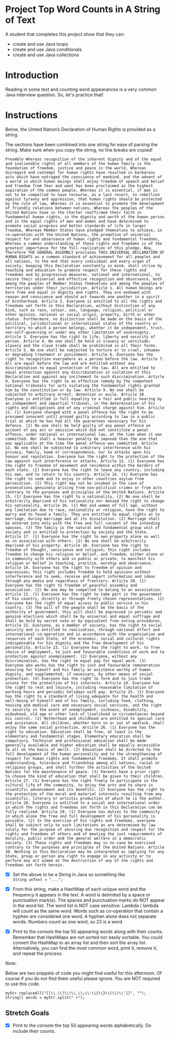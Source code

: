 # Project Top Word Counts in A String of Text

A student that completes this project show that they can:

- create and use Java loops
- create and use Java conditionals
- create and use Java collections

# Introduction

Reading in some text and counting word appearances is a very common Java
interview question. So, let's practice that!

# Instructions

Below, the United Nation’s Declaration of Human Rights is provided as a string.

The sections have been combined into one string for ease of parsing the string.
Make sure when you copy the string, no line breaks are copied!

`Preamble Whereas recognition of the inherent dignity and of the equal and inalienable rights of all members of the human family is the foundation of freedom, justice and peace in the world, Whereas disregard and contempt for human rights have resulted in barbarous acts which have outraged the conscience of mankind, and the advent of a world in which human beings shall enjoy freedom of speech and belief and freedom from fear and want has been proclaimed as the highest aspiration of the common people, Whereas it is essential, if man is not to be compelled to have recourse, as a last resort, to rebellion against tyranny and oppression, that human rights should be protected by the rule of law, Whereas it is essential to promote the development of friendly relations between nations, Whereas the peoples of the United Nations have in the Charter reaffirmed their faith in fundamental human rights, in the dignity and worth of the human person and in the equal rights of men and women and have determined to promote social progress and better standards of life in larger freedom, Whereas Member States have pledged themselves to achieve, in co-operation with the United Nations, the promotion of universal respect for and observance of human rights and fundamental freedoms, Whereas a common understanding of these rights and freedoms is of the greatest importance for the full realization of this pledge, Now, Therefore THE GENERAL ASSEMBLY proclaims THIS UNIVERSAL DECLARATION OF HUMAN RIGHTS as a common standard of achievement for all peoples and all nations, to the end that every individual and every organ of society, keeping this Declaration constantly in mind, shall strive by teaching and education to promote respect for these rights and freedoms and by progressive measures, national and international, to secure their universal and effective recognition and observance, both among the peoples of Member States themselves and among the peoples of territories under their jurisdiction. Article 1. All human beings are born free and equal in dignity and rights. They are endowed with reason and conscience and should act towards one another in a spirit of brotherhood. Article 2. Everyone is entitled to all the rights and freedoms set forth in this Declaration, without distinction of any kind, such as race, colour, sex, language, religion, political or other opinion, national or social origin, property, birth or other status. Furthermore, no distinction shall be made on the basis of the political, jurisdictional or international status of the country or territory to which a person belongs, whether it be independent, trust, non-self-governing or under any other limitation of sovereignty. Article 3. Everyone has the right to life, liberty and security of person. Article 4. No one shall be held in slavery or servitude; slavery and the slave trade shall be prohibited in all their forms. Article 5. No one shall be subjected to torture or to cruel, inhuman or degrading treatment or punishment. Article 6. Everyone has the right to recognition everywhere as a person before the law. Article 7. All are equal before the law and are entitled without any discrimination to equal protection of the law. All are entitled to equal protection against any discrimination in violation of this Declaration and against any incitement to such discrimination. Article 8. Everyone has the right to an effective remedy by the competent national tribunals for acts violating the fundamental rights granted him by the constitution or by law. Article 9. No one shall be subjected to arbitrary arrest, detention or exile. Article 10. Everyone is entitled in full equality to a fair and public hearing by an independent and impartial tribunal, in the determination of his rights and obligations and of any criminal charge against him. Article 11. (1) Everyone charged with a penal offence has the right to be presumed innocent until proved guilty according to law in a public trial at which he has had all the guarantees necessary for his defence. (2) No one shall be held guilty of any penal offence on account of any act or omission which did not constitute a penal offence, under national or international law, at the time when it was committed. Nor shall a heavier penalty be imposed than the one that was applicable at the time the penal offence was committed. Article 12. No one shall be subjected to arbitrary interference with his privacy, family, home or correspondence, nor to attacks upon his honour and reputation. Everyone has the right to the protection of the law against such interference or attacks. Article 13. (1) Everyone has the right to freedom of movement and residence within the borders of each state. (2) Everyone has the right to leave any country, including his own, and to return to his country. Article 14. (1) Everyone has the right to seek and to enjoy in other countries asylum from persecution. (2) This right may not be invoked in the case of prosecutions genuinely arising from non-political crimes or from acts contrary to the purposes and principles of the United Nations. Article 15. (1) Everyone has the right to a nationality. (2) No one shall be arbitrarily deprived of his nationality nor denied the right to change his nationality. Article 16. (1) Men and women of full age, without any limitation due to race, nationality or religion, have the right to marry and to found a family. They are entitled to equal rights as to marriage, during marriage and at its dissolution. (2) Marriage shall be entered into only with the free and full consent of the intending spouses. (3) The family is the natural and fundamental group unit of society and is entitled to protection by society and the State. Article 17. (1) Everyone has the right to own property alone as well as in association with others. (2) No one shall be arbitrarily deprived of his property. Article 18. Everyone has the right to freedom of thought, conscience and religion; this right includes freedom to change his religion or belief, and freedom, either alone or in community with others and in public or private, to manifest his religion or belief in teaching, practice, worship and observance. Article 19. Everyone has the right to freedom of opinion and expression; this right includes freedom to hold opinions without interference and to seek, receive and impart information and ideas through any media and regardless of frontiers. Article 20. (1) Everyone has the right to freedom of peaceful assembly and association. (2) No one may be compelled to belong to an association. Article 21. (1) Everyone has the right to take part in the government of his country, directly or through freely chosen representatives. (2) Everyone has the right of equal access to public service in his country. (3) The will of the people shall be the basis of the authority of government; this will shall be expressed in periodic and genuine elections which shall be by universal and equal suffrage and shall be held by secret vote or by equivalent free voting procedures. Article 22. Everyone, as a member of society, has the right to social security and is entitled to realization, through national effort and international co-operation and in accordance with the organization and resources of each State, of the economic, social and cultural rights indispensable for his dignity and the free development of his personality. Article 23. (1) Everyone has the right to work, to free choice of employment, to just and favourable conditions of work and to protection against unemployment. (2) Everyone, without any discrimination, has the right to equal pay for equal work. (3) Everyone who works has the right to just and favourable remuneration ensuring for himself and his family an existence worthy of human dignity, and supplemented, if necessary, by other means of social protection. (4) Everyone has the right to form and to join trade unions for the protection of his interests. Article 24. Everyone has the right to rest and leisure, including reasonable limitation of working hours and periodic holidays with pay. Article 25. (1) Everyone has the right to a standard of living adequate for the health and well-being of himself and of his family, including food, clothing, housing and medical care and necessary social services, and the right to security in the event of unemployment, sickness, disability, widowhood, old age or other lack of livelihood in circumstances beyond his control. (2) Motherhood and childhood are entitled to special care and assistance. All children, whether born in or out of wedlock, shall enjoy the same social protection. Article 26. (1) Everyone has the right to education. Education shall be free, at least in the elementary and fundamental stages. Elementary education shall be compulsory. Technical and professional education shall be made generally available and higher education shall be equally accessible to all on the basis of merit. (2) Education shall be directed to the full development of the human personality and to the strengthening of respect for human rights and fundamental freedoms. It shall promote understanding, tolerance and friendship among all nations, racial or religious groups, and shall further the activities of the United Nations for the maintenance of peace. (3) Parents have a prior right to choose the kind of education that shall be given to their children. Article 27. (1) Everyone has the right freely to participate in the cultural life of the community, to enjoy the arts and to share in scientific advancement and its benefits. (2) Everyone has the right to the protection of the moral and material interests resulting from any scientific, literary or artistic production of which he is the author. Article 28. Everyone is entitled to a social and international order in which the rights and freedoms set forth in this Declaration can be fully realized. Article 29. (1) Everyone has duties to the community in which alone the free and full development of his personality is possible. (2) In the exercise of his rights and freedoms, everyone shall be subject only to such limitations as are determined by law solely for the purpose of securing due recognition and respect for the rights and freedoms of others and of meeting the just requirements of morality, public order and the general welfare in a democratic society. (3) These rights and freedoms may in no case be exercised contrary to the purposes and principles of the United Nations. Article 30. Nothing in this Declaration may be interpreted as implying for any State, group or person any right to engage in any activity or to perform any act aimed at the destruction of any of the rights and freedoms set forth herein.`

- [x] Set the above to be a String in Java so something like  
       `String unText = "...";`

- [x] From this string, make a HashMap of each unique word and the frequency
      it appears in the text. A word is delimited by a space or punctuation mark(s).
      The spaces and punctuation marks do NOT appear in the word list.
      The word list is NOT case sensitive: Lambda / lambda will count as the same word. Words such as co-operation that contain a hyphen are considered one word. A hyphen alone does not separate words. Numbers count as one word, so 23 is a word.

- [x] Print to the console the top 50 appearing words along with their counts.
      Remember that HashMaps are not sorted nor easily sortable. You could convert
      the HashMap to an array list and then sort the array list. Alternatively,
      you can find the most common word, print it, remove it,
      and repeat the process.

Note:

Below are two snippets of code you might find useful for this afternoon. Of course if you do not find them useful please ignore. You are NOT required to use this code.

`myStr.replaceAll("[[\\.\\?\\!\\,\\;\\:\\{\\}\\(\\)\\']]", "");`  
`String[] words = myStr.split(" +");`

## Stretch Goals

- [x] Print to the console the top 50 appearing words alphabetically. Do include their counts.
